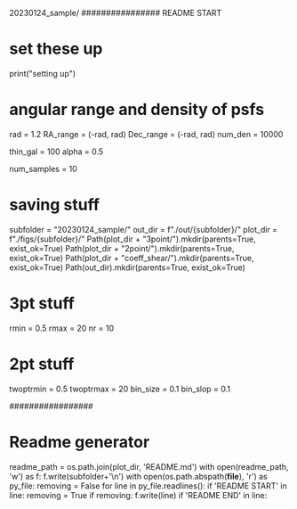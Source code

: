 20230124_sample/
################ README START
# set these up
print("setting up")

# angular range and density of psfs
rad = 1.2
RA_range = (-rad, rad)
Dec_range = (-rad, rad)
num_den = 10000

thin_gal = 100
alpha = 0.5

num_samples = 10

# saving stuff
subfolder = "20230124_sample/"
out_dir = f"./out/{subfolder}/"
plot_dir = f"./figs/{subfolder}/"
Path(plot_dir + "3point/").mkdir(parents=True, exist_ok=True)
Path(plot_dir + "2point/").mkdir(parents=True, exist_ok=True)
Path(plot_dir + "coeff_shear/").mkdir(parents=True, exist_ok=True)
Path(out_dir).mkdir(parents=True, exist_ok=True)

# 3pt stuff
rmin = 0.5
rmax = 20
nr = 10

# 2pt stuff
twoptrmin = 0.5
twoptrmax = 20
bin_size = 0.1
bin_slop = 0.1

#################
# Readme generator
readme_path = os.path.join(plot_dir, 'README.md')
with open(readme_path, 'w') as f:
    f.write(subfolder+'\n')
    with open(os.path.abspath(__file__), 'r') as py_file:
        removing = False
        for line in py_file.readlines():
            if 'README START' in line:
                removing = True
            if removing:
                f.write(line)
            if 'README END' in line:
